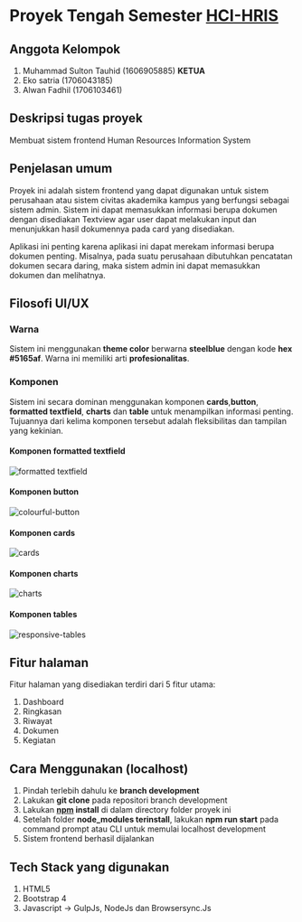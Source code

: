 # Proyek Tengah Semester [HCI-HRIS](https://proyek-hci-hris.herokuapp.com)

## Anggota Kelompok
1. Muhammad Sulton Tauhid (1606905885) **KETUA**
2. Eko satria (1706043185)
3. Alwan Fadhil (1706103461)

## Deskripsi tugas proyek
Membuat sistem frontend Human Resources Information System

## Penjelasan umum
Proyek ini adalah sistem frontend yang dapat digunakan untuk sistem perusahaan atau sistem civitas akademika kampus yang berfungsi sebagai sistem admin. Sistem ini dapat memasukkan informasi berupa dokumen dengan disediakan Textview agar user dapat melakukan input dan menunjukkan hasil dokumennya pada card yang disediakan.

Aplikasi ini penting karena aplikasi ini dapat merekam informasi berupa dokumen penting. Misalnya, pada suatu perusahaan dibutuhkan pencatatan dokumen secara daring, maka sistem admin ini dapat memasukkan dokumen dan melihatnya.

## Filosofi UI/UX
### Warna
Sistem ini menggunakan __theme color__ berwarna __steelblue__ dengan kode **hex #5165af**. Warna ini memiliki arti **profesionalitas**.

### Komponen
Sistem ini secara dominan menggunakan komponen __cards__,__button__, __formatted textfield__, __charts__ dan __table__ untuk menampilkan informasi penting. Tujuannya dari kelima komponen tersebut adalah fleksibilitas dan tampilan yang kekinian.

#### Komponen formatted textfield
![formatted textfield](https://www.github.com/msulton55/proyek-hci-hris/blob/development/cards.png?raw=true)

#### Komponen button
![colourful-button]()

#### Komponen cards
![cards]()

#### Komponen charts
![charts]()

#### Komponen tables
![responsive-tables]()

## Fitur halaman
Fitur halaman yang disediakan terdiri dari 5 fitur utama:
1. Dashboard
2. Ringkasan
3. Riwayat
4. Dokumen
5. Kegiatan

## Cara Menggunakan (localhost)
1. Pindah terlebih dahulu ke **branch development**
2. Lakukan **git clone** pada repositori branch development
3. Lakukan **[npm](https://nodejs.org/en/download/) install** di dalam directory folder proyek ini
4. Setelah folder **node_modules terinstall**, lakukan **npm run start** pada command prompt atau CLI untuk memulai localhost development
5. Sistem frontend berhasil dijalankan

## Tech Stack yang digunakan
1. HTML5
2. Bootstrap 4
3. Javascript -> GulpJs, NodeJs dan Browsersync.Js
